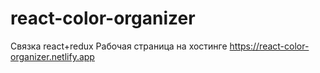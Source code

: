 # react-color-organizer
Связка react+redux
Рабочая страница на хостинге https://react-color-organizer.netlify.app

